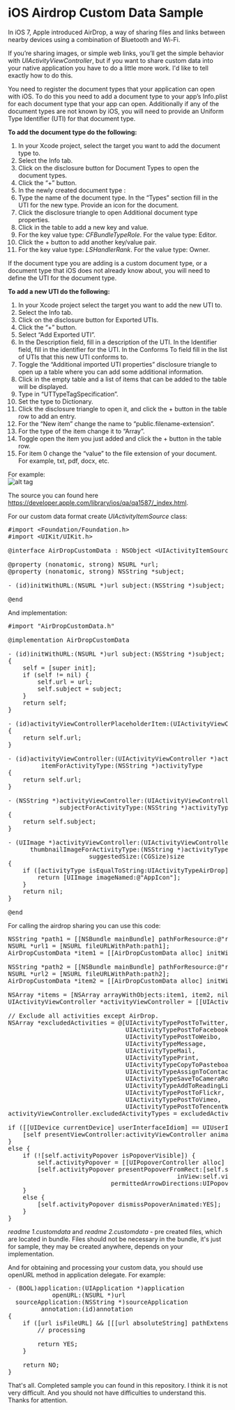 iOS Airdrop Custom Data Sample
=======================

In iOS 7, Apple introduced AirDrop, a way of sharing files and links between nearby devices using a combination of Bluetooth and Wi-Fi.<br>

If you’re sharing images, or simple web links, you’ll get the simple behavior with <i>UIActivityViewController</i>, but if you want to share custom data into your native application you have to do a little more work. I'd like to tell exactly how to do this.<br>

You need to register the document types that your application can open with iOS. To do this you need to add a document type to your app’s Info.plist for each document type that your app can open. Additionally if any of the document types are not known by iOS, you will need to provide an Uniform Type Identifier (UTI) for that document type.<br>

<b>To add the document type do the following:</b>

1. In your Xcode project, select the target you want to add the document type to.
2. Select the Info tab.
3. Click on the disclosure button for Document Types to open the document types.
4. Click the “+” button.
5. In the newly created document type :
6. Type the name of the document type. In the “Types” section fill in the UTI for the new type. Provide an icon for the document.
7. Click the disclosure triangle to open Additional document type properties.
8. Click in the table to add a new key and value.
9. For the key value type: <i>CFBundleTypeRole</i>. For the value type: Editor.
10. Click the + button to add another key/value pair.
11. For the key value type: <i>LSHandlerRank</i>. For the value type: Owner.

If the document type you are adding is a custom document type, or a document type that iOS does not already know about, you will need to define the UTI for the document type.

<b>To add a new UTI do the following:</b>

1. In your Xcode project select the target you want to add the new UTI to.
2. Select the Info tab.
3. Click on the disclosure button for Exported UTIs.
4. Click the “+” button.
5. Select “Add Exported UTI”.
6. In the Description field, fill in a description of the UTI. In the Identifier field, fill in the identifier for the UTI. In the Conforms To field fill in the list of UTIs that this new UTI conforms to.
7. Toggle the “Additional imported UTI properties” disclosure triangle to open up a table where you can add some additional information.
8. Click in the empty table and a list of items that can be added to the table will be displayed.
9. Type in “UTTypeTagSpecification”.
10. Set the type to Dictionary.
11. Click the disclosure triangle to open it, and click the + button in the table row to add an entry.
12. For the “New item” change the name to “public.filename-extension”.
13. For the type of the item change it to “Array”.
14. Toggle open the item you just added and click the + button in the table row.
15. For item 0 change the “value” to the file extension of your document. For example, txt, pdf, docx, etc.

For example:<br>
![alt tag](https://raw.github.com/maximbilan/ios_airdrop_custom_data/master/img/img1.png)

The source you can found here https://developer.apple.com/library/ios/qa/qa1587/_index.html.

For our custom data format create <i>UIActivityItemSource</i> class:

<pre>
#import &#60;Foundation/Foundation.h&#62;
#import &#60;UIKit/UIKit.h&#62;

@interface AirDropCustomData : NSObject &#60;UIActivityItemSource&#62;

@property (nonatomic, strong) NSURL *url;
@property (nonatomic, strong) NSString *subject;

- (id)initWithURL:(NSURL *)url subject:(NSString *)subject;

@end
</pre>

And implementation:

<pre>
#import "AirDropCustomData.h"

@implementation AirDropCustomData

- (id)initWithURL:(NSURL *)url subject:(NSString *)subject;
{
    self = [super init];
    if (self != nil) {
        self.url = url;
        self.subject = subject;
    }
    return self;
}

- (id)activityViewControllerPlaceholderItem:(UIActivityViewController *)activityViewController
{
    return self.url;
}

- (id)activityViewController:(UIActivityViewController *)activityViewController
         itemForActivityType:(NSString *)activityType
{
    return self.url;
}

- (NSString *)activityViewController:(UIActivityViewController *)activityViewController
              subjectForActivityType:(NSString *)activityType
{
    return self.subject;
}

- (UIImage *)activityViewController:(UIActivityViewController *)activityViewController
      thumbnailImageForActivityType:(NSString *)activityType
                      suggestedSize:(CGSize)size
{
    if ([activityType isEqualToString:UIActivityTypeAirDrop]) {
        return [UIImage imageNamed:@"AppIcon"];
    }
    return nil;
}

@end
</pre>

For calling the airdrop sharing you can use this code:

<pre>
NSString *path1 = [[NSBundle mainBundle] pathForResource:@"readme 1" ofType:@"customdata"];
NSURL *url1 = [NSURL fileURLWithPath:path1];
AirDropCustomData *item1 = [[AirDropCustomData alloc] initWithURL:url1 subject:@"readme 1"];
    
NSString *path2 = [[NSBundle mainBundle] pathForResource:@"readme 2" ofType:@"customdata"];
NSURL *url2 = [NSURL fileURLWithPath:path2];
AirDropCustomData *item2 = [[AirDropCustomData alloc] initWithURL:url2 subject:@"readme 2"];
    
NSArray *items = [NSArray arrayWithObjects:item1, item2, nil];
UIActivityViewController *activityViewController = [[UIActivityViewController alloc] initWithActivityItems:items applicationActivities:nil];
    
// Exclude all activities except AirDrop.
NSArray *excludedActivities = @[UIActivityTypePostToTwitter,
                                UIActivityTypePostToFacebook,
                                UIActivityTypePostToWeibo,
                                UIActivityTypeMessage,
                                UIActivityTypeMail,
                                UIActivityTypePrint,
                                UIActivityTypeCopyToPasteboard,
                                UIActivityTypeAssignToContact,
                                UIActivityTypeSaveToCameraRoll,
                                UIActivityTypeAddToReadingList,
                                UIActivityTypePostToFlickr,
                                UIActivityTypePostToVimeo,
                                UIActivityTypePostToTencentWeibo];
activityViewController.excludedActivityTypes = excludedActivities;
    
if ([[UIDevice currentDevice] userInterfaceIdiom] == UIUserInterfaceIdiomPhone) {
    [self presentViewController:activityViewController animated:YES completion:nil];
}
else {
    if (![self.activityPopover isPopoverVisible]) {
        self.activityPopover = [[UIPopoverController alloc] initWithContentViewController:activityViewController];
        [self.activityPopover presentPopoverFromRect:[self.shareButton frame]
                                              inView:self.view
                            permittedArrowDirections:UIPopoverArrowDirectionAny animated:YES];
    }
    else {
        [self.activityPopover dismissPopoverAnimated:YES];
    }
}
</pre>

<i>readme 1.customdata</i> and <i>readme 2.customdata</i> - pre created files, which are located in bundle.
Files should not be necessary in the bundle, it's just for sample, they may be created anywhere, depends on your implementation.

And for obtaining and processing your custom data, you should use openURL method in application delegate. For example:

<pre>
- (BOOL)application:(UIApplication *)application
            openURL:(NSURL *)url
  sourceApplication:(NSString *)sourceApplication
         annotation:(id)annotation
{
    if ([url isFileURL] && [[[url absoluteString] pathExtension] isEqualToString:@"customdata"]) {
        // processing

        return YES;
    }
    
    return NO;
}
</pre>

That's all. Completed sample you can found in this repository. I think it is not very difficult. And you should not have difficulties to understand this. Thanks for attention.
